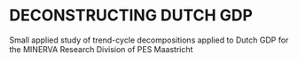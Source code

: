 # DECONSTRUCTING DUTCH GDP

Small applied study of trend-cycle decompositions applied to Dutch GDP for the MINERVA Research Division of PES Maastricht
